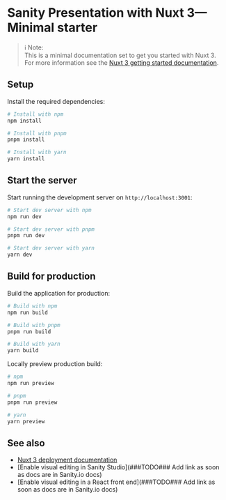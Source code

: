 # Sanity Presentation with Nuxt 3&mdash;Minimal starter

> ℹ️ Note:  
>    This is a minimal documentation set to get you started with Nuxt 3.  
>    For more information see the [Nuxt 3 getting started documentation](https://nuxt.com/docs/getting-started/introduction).

## Setup

Install the required dependencies:

```bash
# Install with npm
npm install

# Install with pnpm
pnpm install

# Install with yarn
yarn install
```

## Start the server

Start running the development server on `http://localhost:3001`:

```bash
# Start dev server with npm
npm run dev

# Start dev server with pnpm
pnpm run dev

# Start dev server with yarn
yarn dev
```

## Build for production

Build the application for production:

```bash
# Build with npm
npm run build

# Build with pnpm
pnpm run build

# Build with yarn
yarn build
```

Locally preview production build:

```bash
# npm
npm run preview

# pnpm
pnpm run preview

# yarn
yarn preview
```

## See also

- [Nuxt 3 deployment documentation](https://nuxt.com/docs/getting-started/deployment)
- [Enable visual editing in Sanity Studio](###TODO### Add link as soon as docs are in Sanity.io docs)
- [Enable visual editing in a React front end](###TODO### Add link as soon as docs are in Sanity.io docs)
